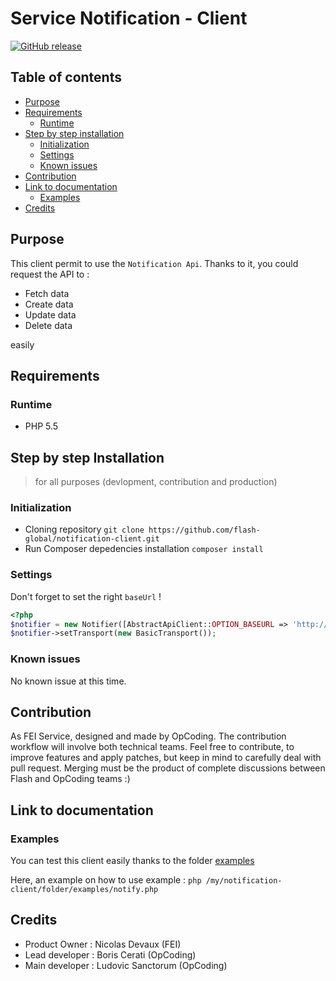 # Service Notification - Client

[![GitHub release](https://img.shields.io/github/release/flash-global/notification-client.svg?style=for-the-badge)](README.md) 


## Table of contents
- [Purpose](#purpose)
- [Requirements](#requirements)
    - [Runtime](#runtime)
- [Step by step installation](#step-by-step-installation)
    - [Initialization](#initialization)
    - [Settings](#settings)
    - [Known issues](#known-issues)
- [Contribution](#contribution)
- [Link to documentation](#link-to-documentation)
    - [Examples](#examples)
- [Credits](#credits)

## Purpose
This client permit to use the `Notification Api`. Thanks to it, you could request the API to :
* Fetch data
* Create data
* Update data
* Delete data

easily

## Requirements 

### Runtime
- PHP 5.5

## Step by step Installation
> for all purposes (devlopment, contribution and production)

### Initialization
- Cloning repository 
```git clone https://github.com/flash-global/notification-client.git```
- Run Composer depedencies installation
```composer install```

### Settings

Don't forget to set the right `baseUrl` !

```php
<?php 
$notifier = new Notifier([AbstractApiClient::OPTION_BASEURL => 'http://127.0.0.1:8800']);
$notifier->setTransport(new BasicTransport());
```

### Known issues
No known issue at this time.

## Contribution
As FEI Service, designed and made by OpCoding. The contribution workflow will involve both technical teams. Feel free to contribute, to improve features and apply patches, but keep in mind to carefully deal with pull request. Merging must be the product of complete discussions between Flash and OpCoding teams :) 

## Link to documentation 

### Examples
You can test this client easily thanks to the folder [examples](examples)

Here, an example on how to use example : `php /my/notification-client/folder/examples/notify.php` 


## Credits 
- Product Owner : Nicolas Devaux (FEI)
- Lead developer : Boris Cerati (OpCoding)
- Main developer : Ludovic Sanctorum (OpCoding)